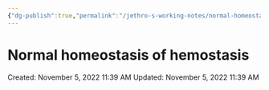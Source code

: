 ```yaml
---
{"dg-publish":true,"permalink":"/jethro-s-working-notes/normal-homeostasis-of-hemostasis/","dgPassFrontmatter":true}
---
```



# Normal homeostasis of hemostasis

Created: November 5, 2022 11:39 AM
Updated: November 5, 2022 11:39 AM